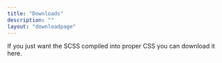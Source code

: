 ```yaml
---
title: "Downloads"
description: ""
layout: "downloadpage"
---
```


If you just want the SCSS compiled into proper CSS you can download it here.